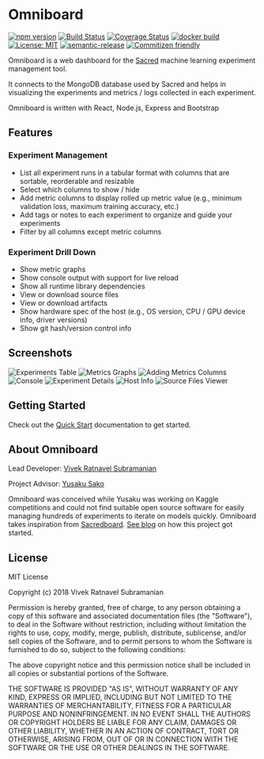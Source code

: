 # Omniboard

[![npm version](https://img.shields.io/npm/v/omniboard.svg)](https://www.npmjs.com/package/omniboard)
[![Build Status](https://travis-ci.com/vivekratnavel/omniboard.svg?branch=master)](https://travis-ci.com/vivekratnavel/omniboard)
[![Coverage Status](https://img.shields.io/coveralls/github/vivekratnavel/omniboard/master.svg)](https://coveralls.io/github/vivekratnavel/omniboard?branch=master)
[![docker build](https://img.shields.io/docker/build/vivekratnavel/omniboard.svg)](https://hub.docker.com/r/vivekratnavel/omniboard/builds)
[![License: MIT](https://img.shields.io/badge/license-MIT-blue.svg)](https://opensource.org/licenses/MIT)
[![semantic-release](https://img.shields.io/badge/%20%20%F0%9F%93%A6%F0%9F%9A%80-semantic--release-e10079.svg)](https://github.com/semantic-release/semantic-release)
[![Commitizen friendly](https://img.shields.io/badge/commitizen-friendly-brightgreen.svg)](http://commitizen.github.io/cz-cli/)

Omniboard is a web dashboard for the [Sacred](https://github.com/IDSIA/sacred)
machine learning experiment management tool.

It connects to the MongoDB database used by Sacred
and helps in visualizing the experiments and metrics / logs collected in each experiment.

Omniboard is written with React, Node.js, Express and Bootstrap

## Features

### Experiment Management
* List all experiment runs in a tabular format with columns that are sortable, reorderable and resizable
* Select which columns to show / hide 
* Add metric columns to display rolled up metric value (e.g., minimum validation loss, maximum training accuracy, etc.)
* Add tags or notes to each experiment to organize and guide your experiments 
* Filter by all columns except metric columns

### Experiment Drill Down
* Show metric graphs
* Show console output with support for live reload
* Show all runtime library dependencies
* View or download source files
* View or download artifacts
* Show hardware spec of the host (e.g., OS version, CPU / GPU device info, driver versions)
* Show git hash/version control info

## Screenshots

![Experiments Table](https://raw.githubusercontent.com/vivekratnavel/omniboard/master/docs/assets/screenshots/table.png)
![Metrics Graphs](https://raw.githubusercontent.com/vivekratnavel/omniboard/master/docs/assets/screenshots/metric-graphs.png)
![Adding Metrics Columns](https://raw.githubusercontent.com/vivekratnavel/omniboard/master/docs/assets/screenshots/adding-metrics.png)
![Console](https://raw.githubusercontent.com/vivekratnavel/omniboard/master/docs/assets/screenshots/console.png)
![Experiment Details](https://raw.githubusercontent.com/vivekratnavel/omniboard/master/docs/assets/screenshots/experiment-details.png)
![Host Info](https://raw.githubusercontent.com/vivekratnavel/omniboard/master/docs/assets/screenshots/host-info.png)
![Source Files Viewer](https://raw.githubusercontent.com/vivekratnavel/omniboard/master/docs/assets/screenshots/source-file-view.png)

## Getting Started

Check out the [Quick Start](https://vivekratnavel.github.io/omniboard/#/quick-start) documentation to get started.


## About Omniboard

Lead Developer: [Vivek Ratnavel Subramanian](https://github.com/vivekratnavel)

Project Advisor: [Yusaku Sako](https://github.com/u39kun)

Omniboard was conceived while Yusaku was working on Kaggle competitions and could not find suitable open source software for easily managing hundreds of experiments to iterate on models quickly. Omniboard takes inspiration from [Sacredboard](https://github.com/chovanecm/sacredboard).  [See blog](https://medium.com/@u39kun/managing-your-machine-learning-experiments-and-making-them-repeatable-in-tensorflow-pytorch-bc8043099dbd) on how this project got started.

## License

MIT License

Copyright (c) 2018 Vivek Ratnavel Subramanian

Permission is hereby granted, free of charge, to any person obtaining a copy of this software and associated documentation files (the "Software"), to deal in the Software without restriction, including without limitation the rights to use, copy, modify, merge, publish, distribute, sublicense, and/or sell copies of the Software, and to permit persons to whom the Software is furnished to do so, subject to the following conditions:

The above copyright notice and this permission notice shall be included in all copies or substantial portions of the Software.

THE SOFTWARE IS PROVIDED "AS IS", WITHOUT WARRANTY OF ANY KIND, EXPRESS OR IMPLIED, INCLUDING BUT NOT LIMITED TO THE WARRANTIES OF MERCHANTABILITY, FITNESS FOR A PARTICULAR PURPOSE AND NONINFRINGEMENT. IN NO EVENT SHALL THE AUTHORS OR COPYRIGHT HOLDERS BE LIABLE FOR ANY CLAIM, DAMAGES OR OTHER LIABILITY, WHETHER IN AN ACTION OF CONTRACT, TORT OR OTHERWISE, ARISING FROM, OUT OF OR IN CONNECTION WITH THE SOFTWARE OR THE USE OR OTHER DEALINGS IN THE SOFTWARE.
